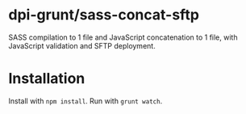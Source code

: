 # dpi-grunt/sass-concat-sftp
SASS compilation to 1 file and JavaScript concatenation to 1 file, with JavaScript validation and SFTP deployment.

# Installation
Install with `npm install`.
Run with `grunt watch`.